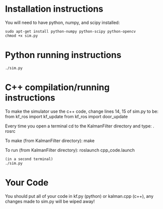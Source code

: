 # Installation instructions

You will need to have python, numpy, and scipy installed:

	sudo apt-get install python-numpy python-scipy python-opencv
	chmod +x sim.py

# Python running instructions

	./sim.py

# C++ compilation/running instructions

To make the simulator use the c++ code, change lines 14, 15 of sim.py to be:
	from kf_ros import kf_update
	from kf_ros import door_update

Every time you open a terminal cd to the KalmanFilter directory and type:
	. rosrc

To make (from KalmanFilter directory):
	make

To run (from KalmanFilter directory):
	roslaunch cpp_code.launch
	
	(in a second terminal)
	./sim.py


# Your Code

You should put all of your code in kf.py (python) or kalman.cpp (c++), any changes made to sim.py will be wiped away!
